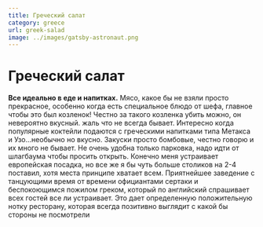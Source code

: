 ```yaml
---
title: Греческий салат
category: greece
url: greek-salad
image: ../images/gatsby-astronaut.png
---
```


# Греческий салат

**Все идеально в еде и напитках.** Мясо, какое бы не взяли просто прекрасное, особенно когда есть специальное блюдо от шефа, главное чтобы это был козленок! Честно за такого козленка убить можно, он невероятно вкусный. жаль что не всегда бывает.
Интересно когда популярные коктейли подаются с греческими напитками типа Метакса и Узо...необычно но вкусно.
Закуски просто бомбовые, честно говорю и их много не бывает.
Не очень удобна только парковка, надо идти от шлагбаума чтобы просить открыть.
Конечно меня устраивает европейская посадка, но все же я бы чуть больше столиков на 2-4 поставил, хотя места принципе хватает всем.
Приятнейшее заведение с танцующими время от времени официантами сертаки и беспокоющимся пожилом греком, который по английский спрашивает всех гостей все ли устраивает. Это дает определенную положительную нотку ресторану, которая всегда позитивно выглядит с какой бы стороны не посмотрели